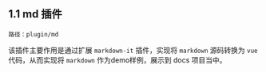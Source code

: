 ## 1.1 md 插件
`路径：plugin/md`

该插件主要作用是通过扩展 `markdown-it` 插件，实现将 `markdown` 源码转换为 `vue` 代码，从而实现将 `markdown` 作为demo样例，展示到 docs 项目当中。